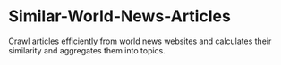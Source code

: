 # Similar-World-News-Articles
Crawl articles efficiently from world news websites and calculates their similarity and aggregates them into topics.
